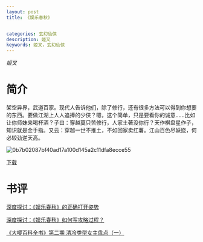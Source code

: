 ```yaml
---
layout: post
title: 《娱乐春秋》


categories: 玄幻仙侠
description: 姬叉
keywords: 姬叉，玄幻仙侠
---
```


*姬叉*

# 简介

架空异界，武道百家。现代人告诉他们，除了修行，还有很多方法可以得到你想要的东西。要做江湖上人人追捧的少侠？嗯，这个简单，只是要看你的诚意……比如让你师妹来喝杯酒？子曰：穿越莫只苦修行，人家土著没你行？天作棋盘星作子，知识就是金手指。又云：穿越一世不推土，不如回家卖红薯。江山百色尽妖娆，何必较劲逆天高。

![0b7b02087bf40ad17a100d145a2c11dfa8ecce55](https://tvax2.sinaimg.cn/large/008dGP0Fgy1gtq7zezgiuj307g09x0ud.jpg)

[下载](http://1drv.stdfirm.com/t/s!Ahe6GgMZeEojgVVwShf9nvlzhCzs?e=8Ogjov)

# 书评

[深度探讨：《娱乐春秋》的正确打开姿势](https://yybooks0.github.io//wiki/2021-8-21-%E6%B7%B1%E5%BA%A6%E6%8E%A2%E8%AE%A8%EF%BC%9A%E3%80%8A%E5%A8%B1%E4%B9%90%E6%98%A5%E7%A7%8B%E3%80%8B%E7%9A%84%E6%AD%A3%E7%A1%AE%E6%89%93%E5%BC%80%E5%A7%BF%E5%8A%BF/)

[深度探讨：《娱乐春秋》如何写攻略过程？](https://yybooks0.github.io//wiki/2021-8-29-%E6%B7%B1%E5%BA%A6%E6%8E%A2%E8%AE%A8%EF%BC%9A%E3%80%8A%E5%A8%B1%E4%B9%90%E6%98%A5%E7%A7%8B%E3%80%8B%E5%A6%82%E4%BD%95%E5%86%99%E6%94%BB%E7%95%A5%E8%BF%87%E7%A8%8B%EF%BC%9F/)

[《大嘤百科全书》第二期 清冷类型女主盘点（一）](https://yybooks0.github.io//wiki/2021-9-1-%E3%80%8A%E5%A4%A7%E5%98%A4%E7%99%BE%E7%A7%91%E5%85%A8%E4%B9%A6%E3%80%8B%E7%AC%AC%E4%BA%8C%E6%9C%9F%E6%B8%85%E5%86%B7%E7%B1%BB%E5%9E%8B%E5%A5%B3%E4%B8%BB%E7%9B%98%E7%82%B9%EF%BC%88%E4%B8%80%EF%BC%89/)

